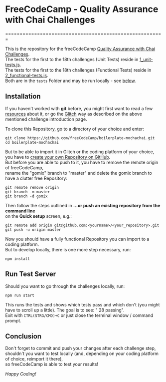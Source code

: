 # FreeCodeCamp - Quality Assurance with Chai Challenges
=======================================================

This is the repository for the freeCodeCamp [Quality Assurance with Chai Challenges](https://learn.freecodecamp.org/information-security-and-quality-assurance/quality-assurance-and-testing-with-chai/).   
The tests for the first to the 18th challenges (Unit Tests) reside in [1_unit-tests.js](tests/1_unit-tests.js).  
The tests for the first to the 18th challenges (Functional Tests) reside in [2_functional-tests.js](tests/1_unit-tests.js).  
Both are in the ```tests``` Folder and may be run locally - see [below](#-run-test-server).

## Installation

If you haven't worked with **git** before, you might first want to read a few   
[resources](http://try.github.io/) about it, or go the [Glitch](https://glitch.com/) 
way as described on the above mentioned challenge introduction page.

To clone this Repository, go to a directory of your choice and enter:
```
git clone https://github.com/freeCodeCamp/boilerplate-mochachai.git
cd boilerplate-mochachai
```
But to be able to import it in Glitch or the coding platform of your choice,  
you have to [create your own Repository on GitHub](https://help.github.com/articles/creating-a-new-repository/).  
But before you are able to push to it, you have to remove the remote origin of
freeCodeCamp,   
rename the "gomix" branch to "master" and delete the gomix branch
to have a clutter free Repository:
```
git remote remove origin
git branch -m master
git branch -d gomix
```
Then follow the steps outlined in **...or push an existing repository from the command line**  
on the **Quick setup** screen, e.g.:
```
git remote add origin git@github.com:<yourname>/<your_repository>.git
git push -u origin master
```

Now you should have a fully functional Repository you can import to a coding platform.  
But to develop locally, there is one more step necessary, run:
```
npm install
```

## Run Test Server

Should you want to go through the challenges locally, run:
```
npm run start
```
This runs the tests and shows which tests pass and which don't (you might have 
to scroll up a little). The goal is to see: " 28 passing".  
Exit with ```CTRL(STRG/CMD)+C``` or just close the terminal window / command prompt.

## Conclusion

Don't forget to commit and push your changes after each challenge step, shouldn't 
you want to test locally (and, depending on your coding platform of choice, reimport it there),  
so freeCodeCamp is able to test your results!  

*Happy Coding!*
